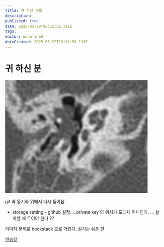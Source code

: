 ```yaml
---
title: 귀 하신 분들
description: 
published: true
date: 2025-03-28T06:15:52.715Z
tags: 
editor: undefined
dateCreated: 2025-03-22T13:32:58.193Z
---
```


# 귀 하신 분


![image-20250310234511815.png](/image-20250310234511815.png)

git 과 동기화 위해서 다시 돌아옴. 

- storage setting  - github  설정. .. private key 의 위치가 도대체 어디인가. 
   ... 설치할 때 두어야 한다 ??  



이미지 문제로 bookstack 으로 가련다. 
설치는  쉬운 편 

[연습장](/test)